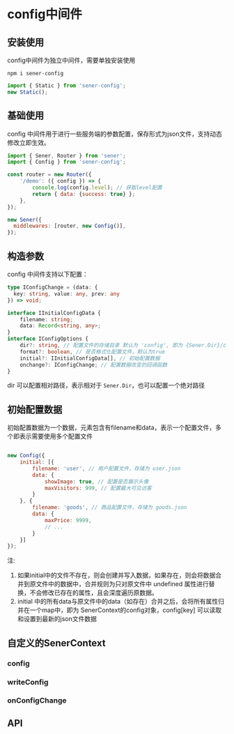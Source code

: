 <!--
 * @Author: chenzhongsheng
 * @Date: 2023-05-14 14:49:08
 * @Description: Coding something
-->
# config中间件

## 安装使用

config中间件为独立中间件，需要单独安装使用

```
npm i sener-config
```

```js
import { Static } from 'sener-config';
new Static();
```

## 基础使用

config 中间件用于进行一些服务端的参数配置，保存形式为json文件，支持动态修改立即生效。

```js
import { Sener, Router } from 'sener';
import { Config } from 'sener-config';

const router = new Router({
    '/demo': ({ config }) => {
        console.log(config.level); // 获取level配置
        return { data: {success: true} };
    },
});

new Sener({
  middlewares: [router, new Config()],
});
```

## 构造参数

config 中间件支持以下配置：

```ts
type IConfigChange = (data: {
  key: string, value: any, prev: any
}) => void;

interface IInitialConfigData {
    filename: string;
    data: Record<string, any>;
}
interface IConfigOptions {
    dir?: string, // 配置文件的存储目录 默认为 'config', 即为 {Sener.Dir}/config
    format?: boolean, // 是否格式化配置文件，默认为true
    initial?: IInitialConfigData[], // 初始配置数据
    onchange?: IConfigChange; // 配置数据改变的回调函数
}
```

dir 可以配置相对路径，表示相对于 `Sener.Dir`，也可以配置一个绝对路径

## 初始配置数据

初始配置数据为一个数据，元素包含有filename和data，表示一个配置文件，多个即表示需要使用多个配置文件

```js

new Config({
    initial: [{
        filename: 'user', // 用户配置文件，存储为 user.json
        data: {
            showImage: true, // 配置是否展示头像
            maxVisitors: 999, // 配置最大可见访客
        }
    }, {
        filename: 'goods', // 商品配置文件，存储为 goods.json
        data: {
            maxPrice: 9999,
            // ...
        }
    }]
});
```

注: 

1. 如果initial中的文件不存在，则会创建并写入数据，如果存在，则会将数据合并到原文件中的数据中，合并规则为只对原文件中 undefined 属性进行替换，不会修改已存在的属性，且会深度遍历原数据。
2. initial 中的所有data与原文件中的data（如存在）合并之后，会将所有属性归并在一个map中，即为 SenerContext的config对象，config[key] 可以读取和设置到最新的json文件数据

## 自定义的SenerContext

### config

### writeConfig

### onConfigChange

## API